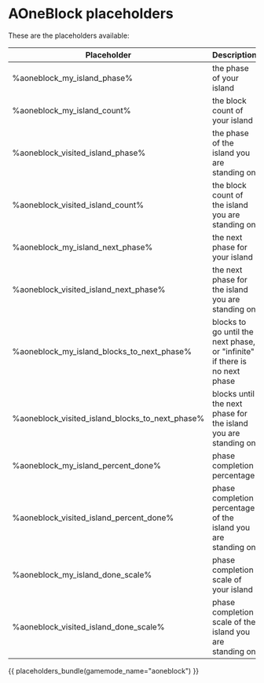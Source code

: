 # AOneBlock placeholders

These are the placeholders available:

|Placeholder|Description|
|--- |--- |
|%aoneblock_my_island_phase%|the phase of your island|
|%aoneblock_my_island_count%|the block count of your island|
|%aoneblock_visited_island_phase%|the phase of the island you are standing on|
|%aoneblock_visited_island_count%|the block count of the island you are standing on|
|%aoneblock_my_island_next_phase%|the next phase for your island|
|%aoneblock_visited_island_next_phase%|the next phase for the island you are standing on|
|%aoneblock_my_island_blocks_to_next_phase%|blocks to go until the next phase, or "infinite" if there is no next phase|
|%aoneblock_visited_island_blocks_to_next_phase%|blocks until the next phase for the island you are standing on|
|%aoneblock_my_island_percent_done%|phase completion percentage|
|%aoneblock_visited_island_percent_done%|phase completion percentage of the island you are standing on|
|%aoneblock_my_island_done_scale%|phase completion scale of your island|
|%aoneblock_visited_island_done_scale%|phase completion scale of the island you are standing on|

{{ placeholders_bundle(gamemode_name="aoneblock") }}

